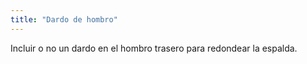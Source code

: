 ```yaml
---
title: "Dardo de hombro"
---
```


Incluir o no un dardo en el hombro trasero para redondear la espalda.




